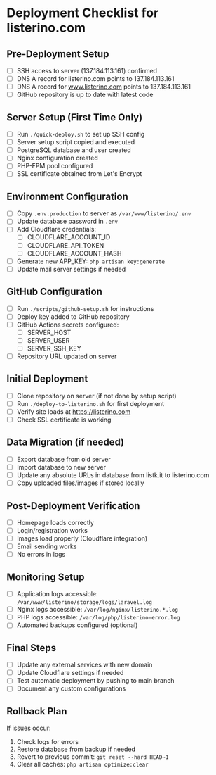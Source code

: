 # Deployment Checklist for listerino.com

## Pre-Deployment Setup

- [ ] SSH access to server (137.184.113.161) confirmed
- [ ] DNS A record for listerino.com points to 137.184.113.161
- [ ] DNS A record for www.listerino.com points to 137.184.113.161
- [ ] GitHub repository is up to date with latest code

## Server Setup (First Time Only)

- [ ] Run `./quick-deploy.sh` to set up SSH config
- [ ] Server setup script copied and executed
- [ ] PostgreSQL database and user created
- [ ] Nginx configuration created
- [ ] PHP-FPM pool configured
- [ ] SSL certificate obtained from Let's Encrypt

## Environment Configuration

- [ ] Copy `.env.production` to server as `/var/www/listerino/.env`
- [ ] Update database password in `.env`
- [ ] Add Cloudflare credentials:
  - [ ] CLOUDFLARE_ACCOUNT_ID
  - [ ] CLOUDFLARE_API_TOKEN
  - [ ] CLOUDFLARE_ACCOUNT_HASH
- [ ] Generate new APP_KEY: `php artisan key:generate`
- [ ] Update mail server settings if needed

## GitHub Configuration

- [ ] Run `./scripts/github-setup.sh` for instructions
- [ ] Deploy key added to GitHub repository
- [ ] GitHub Actions secrets configured:
  - [ ] SERVER_HOST
  - [ ] SERVER_USER
  - [ ] SERVER_SSH_KEY
- [ ] Repository URL updated on server

## Initial Deployment

- [ ] Clone repository on server (if not done by setup script)
- [ ] Run `./deploy-to-listerino.sh` for first deployment
- [ ] Verify site loads at https://listerino.com
- [ ] Check SSL certificate is working

## Data Migration (if needed)

- [ ] Export database from old server
- [ ] Import database to new server
- [ ] Update any absolute URLs in database from listk.it to listerino.com
- [ ] Copy uploaded files/images if stored locally

## Post-Deployment Verification

- [ ] Homepage loads correctly
- [ ] Login/registration works
- [ ] Images load properly (Cloudflare integration)
- [ ] Email sending works
- [ ] No errors in logs

## Monitoring Setup

- [ ] Application logs accessible: `/var/www/listerino/storage/logs/laravel.log`
- [ ] Nginx logs accessible: `/var/log/nginx/listerino.*.log`
- [ ] PHP logs accessible: `/var/log/php/listerino-error.log`
- [ ] Automated backups configured (optional)

## Final Steps

- [ ] Update any external services with new domain
- [ ] Update Cloudflare settings if needed
- [ ] Test automatic deployment by pushing to main branch
- [ ] Document any custom configurations

## Rollback Plan

If issues occur:
1. Check logs for errors
2. Restore database from backup if needed
3. Revert to previous commit: `git reset --hard HEAD~1`
4. Clear all caches: `php artisan optimize:clear`